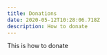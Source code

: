 ```yaml
---
title: Donations
date: 2020-05-12T10:28:06.718Z
description: How to donate
---
```

This is how to donate
